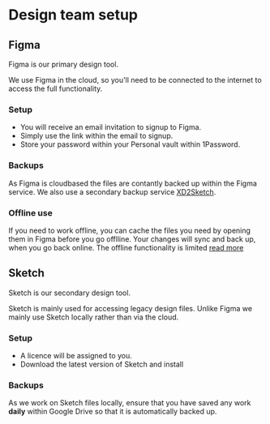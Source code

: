 # Design team setup 

## Figma

Figma is our primary design tool.

We use Figma in the cloud, so you'll need to be connected to the internet to access the full functionality. 

### Setup
 * You will receive an email invitation to signup to Figma.
 * Simply use the link within the email to signup.
 * Store your password within your Personal vault within 1Password.

### Backups 
As Figma is cloudbased the files are contantly backed up within the Figma service. We also use a secondary backup service [XD2Sketch](https://xd2sketch.com/pricing#backup).


### Offline use
If you need to work offline, you can cache the files you need by opening them in Figma before you go offlline. Your changes will sync and back up, when you go back online. The offline functionality is limited [read more](https://help.figma.com/hc/en-us/articles/360040328553-Can-I-work-offline-with-Figma-)

## Sketch

Sketch is our secondary design tool.

Sketch is mainly used for accessing legacy design files. Unlike Figma we mainly use Sketch locally rather than via the cloud.

### Setup 
 * A licence will be assigned to you.
 * Download the latest version of Sketch and install

### Backups
As we work on Sketch files locally, ensure that you have saved any work **daily** within Google Drive so that it is automatically backed up. 

